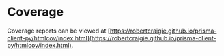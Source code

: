 # Coverage

Coverage reports can be viewed at [https://robertcraigie.github.io/prisma-client-py/htmlcov/index.html](https://robertcraigie.github.io/prisma-client-py/htmlcov/index.html).
